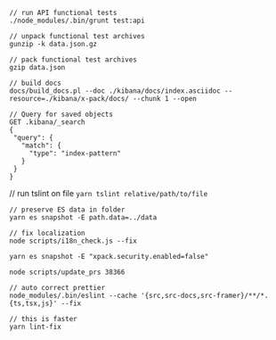 
```shell
// run API functional tests
./node_modules/.bin/grunt test:api
```

```shell
// unpack functional test archives
gunzip -k data.json.gz 
```

```shell
// pack functional test archives
gzip data.json
```

```shell
// build docs
docs/build_docs.pl --doc ./kibana/docs/index.asciidoc --resource=./kibana/x-pack/docs/ --chunk 1 --open
```

```
// Query for saved objects
GET .kibana/_search
{
 "query": {
   "match": {
     "type": "index-pattern"
   }
 }
}
```

// run tslint on file
`yarn tslint relative/path/to/file`

```
// preserve ES data in folder
yarn es snapshot -E path.data=../data
```


```
// fix localization
node scripts/i18n_check.js --fix
```

```
yarn es snapshot -E "xpack.security.enabled=false"
```

```
node scripts/update_prs 38366
```

```
// auto correct prettier
node_modules/.bin/eslint --cache '{src,src-docs,src-framer}/**/*.{ts,tsx,js}' --fix

// this is faster
yarn lint-fix
```
